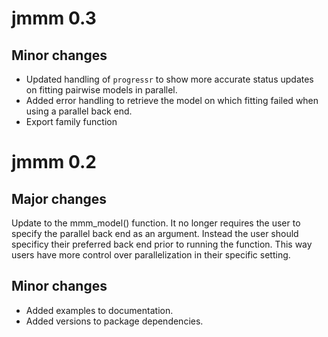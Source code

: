 # jmmm 0.3

## Minor changes
* Updated handling of `progressr` to show more accurate status updates on fitting pairwise models in parallel. 
* Added error handling to retrieve the model on which fitting failed when using a parallel back end.
* Export family function

# jmmm 0.2

## Major changes
Update to the mmm_model() function. It no longer requires the user to specify the parallel back end as an argument. Instead the user should specificy their preferred back end prior to running the function. This way users have more control over parallelization in their specific setting.

## Minor changes
* Added examples to documentation.
* Added versions to package dependencies. 
